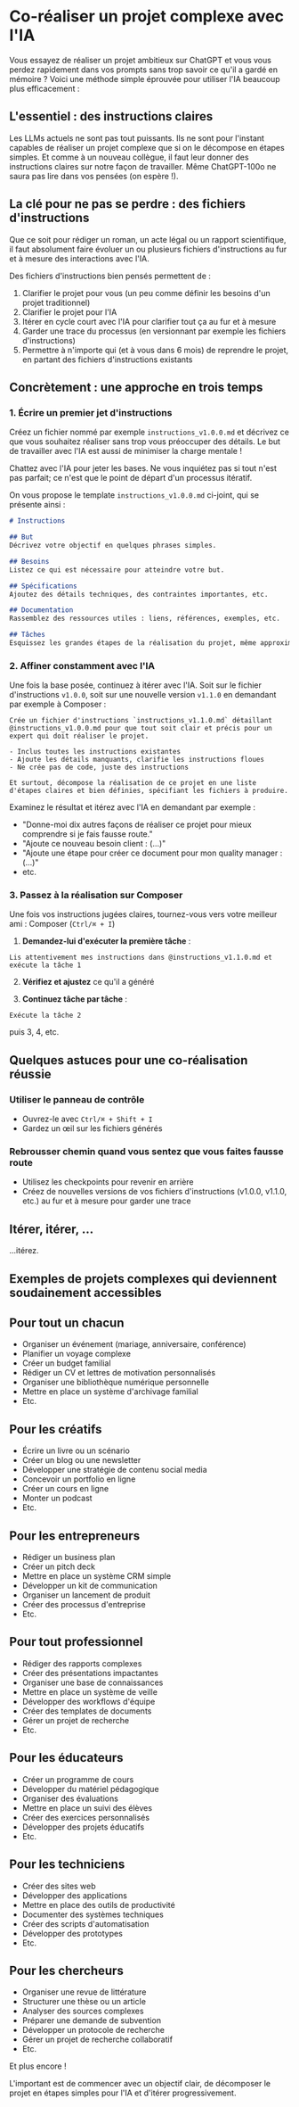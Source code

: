 # Co-réaliser un projet complexe avec l'IA

Vous essayez de réaliser un projet ambitieux sur ChatGPT et vous vous perdez rapidement dans vos prompts sans trop savoir ce qu'il a gardé en mémoire ? Voici une méthode simple éprouvée pour utiliser l'IA beaucoup plus efficacement :

## L'essentiel : des instructions claires

Les LLMs actuels ne sont pas tout puissants. Ils ne sont pour l'instant capables de réaliser un projet complexe que si on le décompose en étapes simples. Et comme à un nouveau collègue, il faut leur donner des instructions claires sur notre façon de travailler. Même ChatGPT-100o ne saura pas lire dans vos pensées (on espère !).

## La clé pour ne pas se perdre : des fichiers d'instructions

Que ce soit pour rédiger un roman, un acte légal ou un rapport scientifique, il faut absolument faire évoluer un ou plusieurs fichiers d'instructions au fur et à mesure des interactions avec l'IA.

Des fichiers d'instructions bien pensés permettent de :

1. Clarifier le projet pour vous (un peu comme définir les besoins d'un projet traditionnel)
2. Clarifier le projet pour l'IA
3. Itérer en cycle court avec l'IA pour clarifier tout ça au fur et à mesure
4. Garder une trace du processus (en versionnant par exemple les fichiers d'instructions)
5. Permettre à n'importe qui (et à vous dans 6 mois) de reprendre le projet, en partant des fichiers d'instructions existants

## Concrètement : une approche en trois temps

### 1. Écrire un premier jet d'instructions

Créez un fichier nommé par exemple `instructions_v1.0.0.md` et décrivez ce que vous souhaitez réaliser sans trop vous préoccuper des détails. Le but de travailler avec l'IA est aussi de minimiser la charge mentale !

Chattez avec l'IA pour jeter les bases. Ne vous inquiétez pas si tout n'est pas parfait; ce n'est que le point de départ d'un processus itératif.

On vous propose le template `instructions_v1.0.0.md` ci-joint, qui se présente ainsi :

```markdown
# Instructions

## But
Décrivez votre objectif en quelques phrases simples.

## Besoins
Listez ce qui est nécessaire pour atteindre votre but.

## Spécifications
Ajoutez des détails techniques, des contraintes importantes, etc.

## Documentation
Rassemblez des ressources utiles : liens, références, exemples, etc.

## Tâches
Esquissez les grandes étapes de la réalisation du projet, même approximativement.
```

### 2. Affiner constamment avec l'IA

Une fois la base posée, continuez à itérer avec l'IA. Soit sur le fichier d'instructions `v1.0.0`, soit sur une nouvelle version `v1.1.0` en demandant par exemple à Composer :

```
Crée un fichier d'instructions `instructions_v1.1.0.md` détaillant @instructions_v1.0.0.md pour que tout soit clair et précis pour un expert qui doit réaliser le projet.

- Inclus toutes les instructions existantes
- Ajoute les détails manquants, clarifie les instructions floues
- Ne crée pas de code, juste des instructions

Et surtout, décompose la réalisation de ce projet en une liste d'étapes claires et bien définies, spécifiant les fichiers à produire.
```

Examinez le résultat et itérez avec l'IA en demandant par exemple :
- "Donne-moi dix autres façons de réaliser ce projet pour mieux comprendre si je fais fausse route."
- "Ajoute ce nouveau besoin client : (...)"
- "Ajoute une étape pour créer ce document pour mon quality manager : (...)"
- etc.

### 3. Passez à la réalisation sur Composer

Une fois vos instructions jugées claires, tournez-vous vers votre meilleur ami : Composer (`Ctrl/⌘ + I`)

1. **Demandez-lui d'exécuter la première tâche** :
```
Lis attentivement mes instructions dans @instructions_v1.1.0.md et exécute la tâche 1
```

2. **Vérifiez et ajustez** ce qu'il a généré

3. **Continuez tâche par tâche** :
```
Exécute la tâche 2
```

puis 3, 4, etc.

## Quelques astuces pour une co-réalisation réussie

### Utiliser le panneau de contrôle
- Ouvrez-le avec `Ctrl/⌘ + Shift + I`
- Gardez un œil sur les fichiers générés

### Rebrousser chemin quand vous sentez que vous faites fausse route
- Utilisez les checkpoints pour revenir en arrière
- Créez de nouvelles versions de vos fichiers d'instructions (v1.0.0, v1.1.0, etc.) au fur et à mesure pour garder une trace

## Itérer, itérer, ...

...itérez.

## Exemples de projets complexes qui deviennent soudainement accessibles

## Pour tout un chacun
- Organiser un événement (mariage, anniversaire, conférence)
- Planifier un voyage complexe
- Créer un budget familial
- Rédiger un CV et lettres de motivation personnalisés
- Organiser une bibliothèque numérique personnelle
- Mettre en place un système d'archivage familial
- Etc.

## Pour les créatifs
- Écrire un livre ou un scénario
- Créer un blog ou une newsletter
- Développer une stratégie de contenu social media
- Concevoir un portfolio en ligne
- Créer un cours en ligne
- Monter un podcast
- Etc.

## Pour les entrepreneurs
- Rédiger un business plan
- Créer un pitch deck
- Mettre en place un système CRM simple
- Développer un kit de communication
- Organiser un lancement de produit
- Créer des processus d'entreprise
- Etc.

## Pour tout professionnel
- Rédiger des rapports complexes
- Créer des présentations impactantes
- Organiser une base de connaissances
- Mettre en place un système de veille
- Développer des workflows d'équipe
- Créer des templates de documents
- Gérer un projet de recherche
- Etc.

## Pour les éducateurs
- Créer un programme de cours
- Développer du matériel pédagogique
- Organiser des évaluations
- Mettre en place un suivi des élèves
- Créer des exercices personnalisés
- Développer des projets éducatifs
- Etc.

## Pour les techniciens
- Créer des sites web
- Développer des applications
- Mettre en place des outils de productivité
- Documenter des systèmes techniques
- Créer des scripts d'automatisation
- Développer des prototypes
- Etc.

## Pour les chercheurs
- Organiser une revue de littérature
- Structurer une thèse ou un article
- Analyser des sources complexes
- Préparer une demande de subvention
- Développer un protocole de recherche
- Gérer un projet de recherche collaboratif
- Etc.

Et plus encore !

L'important est de commencer avec un objectif clair, de décomposer le projet en étapes simples pour l'IA et d'itérer progressivement.